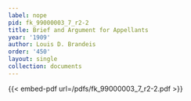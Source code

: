 ```yaml
---
label: nope
pid: fk_99000003_7_r2-2
title: Brief and Argument for Appellants
year: '1909'
author: Louis D. Brandeis
order: '450'
layout: single
collection: documents
---
```



{{< embed-pdf url=/pdfs/fk_99000003_7_r2-2.pdf >}}